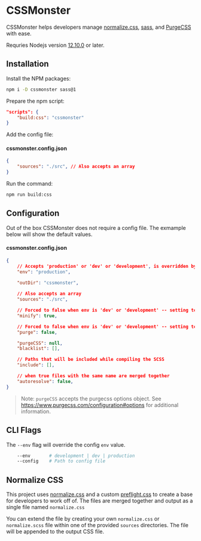 # CSSMonster

CSSMonster helps developers manage [normalize.css](https://www.npmjs.com/package/normalize.css?activeTab=versions), [sass](https://www.npmjs.com/package/sass), and [PurgeCSS](https://www.npmjs.com/package/purgecss) with ease.

Requries Nodejs version [12.10.0](https://nodejs.org/en/download/) or later.

## Installation

Install the NPM packages:

```bash
npm i -D cssmonster sass@1
```

Prepare the npm script:

```json
"scripts": {
    "build:css": "cssmonster"
}
```

Add the config file:

#### cssmonster.config.json

```json
{
    "sources": "./src", // Also accepts an array
}
```

Run the command:

```bash
npm run build:css
```

## Configuration

Out of the box CSSMonster does not require a config file. The exmample below will show the default values.

#### cssmonster.config.json

```json
{
    // Accepts 'production' or 'dev' or 'development', is overridden by the --env flag
    "env": "production", 
    
    "outDir": "cssmonster",

    // Also accepts an array
    "sources": "./src",

    // Forced to false when env is 'dev' or 'development' -- setting to false disables on production
    "minify": true,

    // Forced to false when env is 'dev' or 'development' -- setting to false disables on produciton
    "purge": false,

    "purgeCSS": null,
    "blacklist": [],

    // Paths that will be included while compiling the SCSS
    "include": [],

    // when true files with the same name are merged together
    "autoresolve": false,
}
```

> Note: `purgeCSS` accepts the purgecss options object. See https://www.purgecss.com/configuration#options for additional information.

## CLI Flags

The `--env` flag will override the config `env` value.

```bash
    --env       # development | dev | production
    --config    # Path to config file
```

## Normalize CSS

This project uses [normalize.css](https://github.com/necolas/normalize.css) and a custom [preflight.css](https://github.com/codewithkyle/cssmonster/blob/master/preflight.css) to create a base for developers to work off of. The files are merged together and output as a single file named `normalize.css`

You can extend the file by creating your own `normalize.css` or `normalize.scss` file within one of the provided `sources` directories. The file will be appended to the output CSS file.
